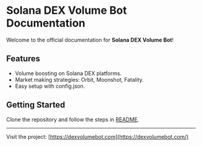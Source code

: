 # Solana DEX Volume Bot Documentation

Welcome to the official documentation for **Solana DEX Volume Bot**!

## Features

- Volume boosting on Solana DEX platforms.
- Market making strategies: Orbit, Moonshot, Fatality.
- Easy setup with config.json.

## Getting Started

Clone the repository and follow the steps in [README](../README.md).

---

Visit the project: [https://dexvolumebot.com](https://dexvolumebot.com/)

